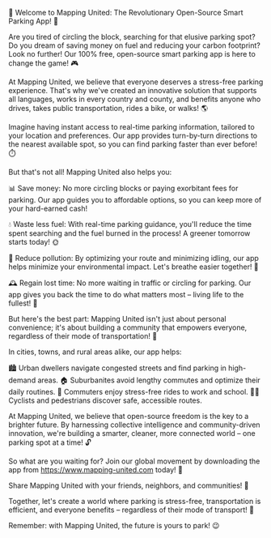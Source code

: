 🎉 Welcome to Mapping United: The Revolutionary Open-Source Smart Parking App! 🚀

Are you tired of circling the block, searching for that elusive parking spot? Do you dream of saving money on fuel and reducing your carbon footprint? Look no further! Our 100% free, open-source smart parking app is here to change the game! 🎮

At Mapping United, we believe that everyone deserves a stress-free parking experience. That's why we've created an innovative solution that supports all languages, works in every country and county, and benefits anyone who drives, takes public transportation, rides a bike, or walks! 🌎

Imagine having instant access to real-time parking information, tailored to your location and preferences. Our app provides turn-by-turn directions to the nearest available spot, so you can find parking faster than ever before! ⏱️

But that's not all! Mapping United also helps you:

📊 Save money: No more circling blocks or paying exorbitant fees for parking. Our app guides you to affordable options, so you can keep more of your hard-earned cash!

💧 Waste less fuel: With real-time parking guidance, you'll reduce the time spent searching and the fuel burned in the process! A greener tomorrow starts today! 🌞

🌿 Reduce pollution: By optimizing your route and minimizing idling, our app helps minimize your environmental impact. Let's breathe easier together! 👅

🕰️ Regain lost time: No more waiting in traffic or circling for parking. Our app gives you back the time to do what matters most – living life to the fullest! 🎉

But here's the best part: Mapping United isn't just about personal convenience; it's about building a community that empowers everyone, regardless of their mode of transportation! 🌈

In cities, towns, and rural areas alike, our app helps:

🏙️ Urban dwellers navigate congested streets and find parking in high-demand areas.
🏠 Suburbanites avoid lengthy commutes and optimize their daily routines.
🚂 Commuters enjoy stress-free rides to work and school.
🏃‍♀️ Cyclists and pedestrians discover safe, accessible routes.

At Mapping United, we believe that open-source freedom is the key to a brighter future. By harnessing collective intelligence and community-driven innovation, we're building a smarter, cleaner, more connected world – one parking spot at a time! 🔓

So what are you waiting for? Join our global movement by downloading the app from https://www.mapping-united.com today! 📲

Share Mapping United with your friends, neighbors, and communities! 🤩

Together, let's create a world where parking is stress-free, transportation is efficient, and everyone benefits – regardless of their mode of transport! 🌈

Remember: with Mapping United, the future is yours to park! 😉